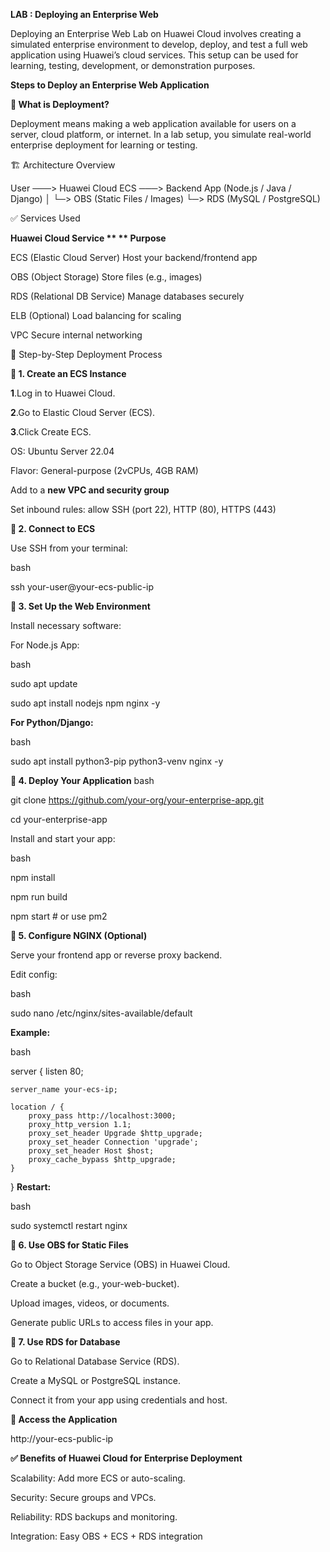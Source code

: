**LAB : Deploying an Enterprise Web**

Deploying an Enterprise Web Lab on Huawei Cloud involves creating a simulated enterprise environment to develop, deploy, and test a full web application using Huawei’s cloud services. This setup can be used for learning, testing, development, or demonstration purposes.

**Steps to Deploy an Enterprise Web Application**

**🧠 What is Deployment?**

Deployment means making a web application available for users on a server, cloud platform, or internet. In a lab setup, you simulate real-world enterprise deployment for learning or testing.

🏗️ Architecture Overview

User ───> Huawei Cloud ECS ───> Backend App (Node.js / Java / Django)
                        │
                        └─> OBS (Static Files / Images)
                        └─> RDS (MySQL / PostgreSQL)

✅ Services Used

**Huawei Cloud Service	**                                     ** Purpose**

ECS (Elastic Cloud Server)	                    Host your backend/frontend app

OBS (Object Storage)	                           Store files (e.g., images)

RDS (Relational DB Service)                     	Manage databases securely

ELB (Optional)	                                 Load balancing for scaling

VPC	                                             Secure internal networking

🧪 Step-by-Step Deployment Process

**🔹 1. Create an ECS Instance**

**1**.Log in to Huawei Cloud.

**2**.Go to Elastic Cloud Server (ECS).

**3**.Click Create ECS.

OS: Ubuntu Server 22.04

Flavor: General-purpose (2vCPUs, 4GB RAM)

Add to a **new VPC and security group**

Set inbound rules: allow SSH (port 22), HTTP (80), HTTPS (443)

**🔹 2. Connect to ECS**

Use SSH from your terminal:

bash  

ssh your-user@your-ecs-public-ip

**🔹 3. Set Up the Web Environment**

Install necessary software:

For Node.js App:

bash

sudo apt update

sudo apt install nodejs npm nginx -y

**For Python/Django:**

bash

sudo apt install python3-pip python3-venv nginx -y


**🔹 4. Deploy Your Application**
bash

git clone https://github.com/your-org/your-enterprise-app.git

cd your-enterprise-app

Install and start your app:

bash

npm install

npm run build

npm start  # or use pm2

**🔹 5. Configure NGINX (Optional)**

Serve your frontend app or reverse proxy backend.

Edit config:

bash

sudo nano /etc/nginx/sites-available/default

**Example:**

bash

server {
    listen 80;
    
    server_name your-ecs-ip;

    location / {
        proxy_pass http://localhost:3000;
        proxy_http_version 1.1;
        proxy_set_header Upgrade $http_upgrade;
        proxy_set_header Connection 'upgrade';
        proxy_set_header Host $host;
        proxy_cache_bypass $http_upgrade;
    }
}
**Restart:**

bash

sudo systemctl restart nginx

**🔹 6. Use OBS for Static Files**

Go to Object Storage Service (OBS) in Huawei Cloud.

Create a bucket (e.g., your-web-bucket).

Upload images, videos, or documents.

Generate public URLs to access files in your app.

**🔹 7. Use RDS for Database**

Go to Relational Database Service (RDS).

Create a MySQL or PostgreSQL instance.

Connect it from your app using credentials and host.

**📡 Access the Application**

http://your-ecs-public-ip


**✅ Benefits of Huawei Cloud for Enterprise Deployment**

Scalability: Add more ECS or auto-scaling.

Security: Secure groups and VPCs.

Reliability: RDS backups and monitoring.

Integration: Easy OBS + ECS + RDS integration

















